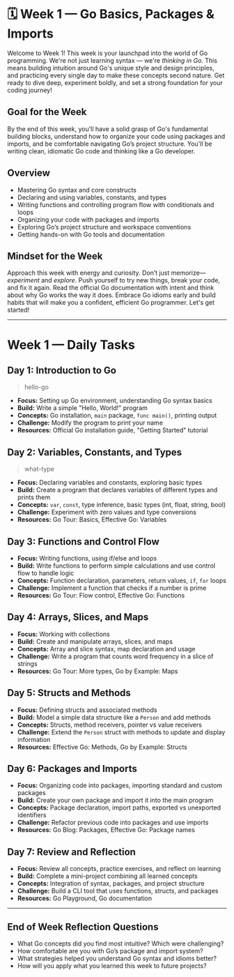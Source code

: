 # 🗓 Week 1 — Go Basics, Packages & Imports

Welcome to Week 1! This week is your launchpad into the world of Go programming. We're not just learning syntax — we're *thinking in Go*. This means building intuition around Go's unique style and design principles, and practicing every single day to make these concepts second nature. Get ready to dive deep, experiment boldly, and set a strong foundation for your coding journey!

## Goal for the Week

By the end of this week, you'll have a solid grasp of Go's fundamental building blocks, understand how to organize your code using packages and imports, and be comfortable navigating Go’s project structure. You'll be writing clean, idiomatic Go code and thinking like a Go developer.

## Overview

- Mastering Go syntax and core constructs  
- Declaring and using variables, constants, and types  
- Writing functions and controlling program flow with conditionals and loops  
- Organizing your code with packages and imports  
- Exploring Go’s project structure and workspace conventions  
- Getting hands-on with Go tools and documentation  

## Mindset for the Week

Approach this week with energy and curiosity. Don’t just memorize—*experiment* and *explore*. Push yourself to try new things, break your code, and fix it again. Read the official Go documentation with intent and think about why Go works the way it does. Embrace Go idioms early and build habits that will make you a confident, efficient Go programmer. Let's get started!

---

# Week 1 — Daily Tasks

## Day 1: Introduction to Go
>
>hello-go

- **Focus:** Setting up Go environment, understanding Go syntax basics
- **Build:** Write a simple "Hello, World!" program
- **Concepts:** Go installation, `main` package, `func main()`, printing output
- **Challenge:** Modify the program to print your name
- **Resources:** Official Go installation guide, "Getting Started" tutorial

## Day 2: Variables, Constants, and Types
>
>what-type

- **Focus:** Declaring variables and constants, exploring basic types
- **Build:** Create a program that declares variables of different types and prints them
- **Concepts:** `var`, `const`, type inference, basic types (int, float, string, bool)
- **Challenge:** Experiment with zero values and type conversions
- **Resources:** Go Tour: Basics, Effective Go: Variables

## Day 3: Functions and Control Flow

- **Focus:** Writing functions, using if/else and loops
- **Build:** Write functions to perform simple calculations and use control flow to handle logic
- **Concepts:** Function declaration, parameters, return values, `if`, `for` loops
- **Challenge:** Implement a function that checks if a number is prime
- **Resources:** Go Tour: Flow control, Effective Go: Functions

## Day 4: Arrays, Slices, and Maps

- **Focus:** Working with collections
- **Build:** Create and manipulate arrays, slices, and maps
- **Concepts:** Array and slice syntax, map declaration and usage
- **Challenge:** Write a program that counts word frequency in a slice of strings
- **Resources:** Go Tour: More types, Go by Example: Maps

## Day 5: Structs and Methods

- **Focus:** Defining structs and associated methods
- **Build:** Model a simple data structure like a `Person` and add methods
- **Concepts:** Structs, method receivers, pointer vs value receivers
- **Challenge:** Extend the `Person` struct with methods to update and display information
- **Resources:** Effective Go: Methods, Go by Example: Structs

## Day 6: Packages and Imports

- **Focus:** Organizing code into packages, importing standard and custom packages
- **Build:** Create your own package and import it into the main program
- **Concepts:** Package declaration, import paths, exported vs unexported identifiers
- **Challenge:** Refactor previous code into packages and use imports
- **Resources:** Go Blog: Packages, Effective Go: Package names

## Day 7: Review and Reflection

- **Focus:** Review all concepts, practice exercises, and reflect on learning
- **Build:** Complete a mini-project combining all learned concepts
- **Concepts:** Integration of syntax, packages, and project structure
- **Challenge:** Build a CLI tool that uses functions, structs, and packages
- **Resources:** Go Playground, Go documentation

---

## End of Week Reflection Questions

- What Go concepts did you find most intuitive? Which were challenging?
- How comfortable are you with Go’s package and import system?
- What strategies helped you understand Go syntax and idioms better?
- How will you apply what you learned this week to future projects?
